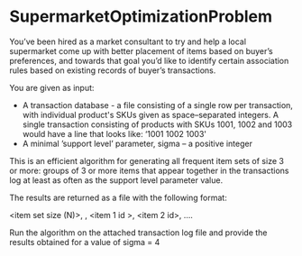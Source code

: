 # SupermarketOptimizationProblem

You’ve been hired as a market consultant to try and help a local supermarket come up with better placement of items based on buyer’s preferences, and towards that goal you’d like to identify certain association rules based on existing records of buyer’s transactions.
 
You are given as input:
* A transaction database - a file consisting of a single row per transaction, with individual product's SKUs given as space–separated integers. A single transaction consisting of products with SKUs 1001, 1002 and 1003 would have a line that looks like: ‘1001 1002 1003' 
* A minimal ’support level’ parameter, sigma – a positive integer 

This is an efficient algorithm for generating all frequent item sets of size 3 or more: groups of 3 or more items that appear together in the transactions log at least as often as the support level parameter value. 
 
The results are returned as a file with the following format:
 
<item set size (N)>, <co-occurrence frequency>, <item 1 id >, <item 2 id>, …. <item N id>
 
 
Run the algorithm on the attached transaction log file and provide the results obtained for a value of sigma = 4
